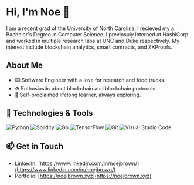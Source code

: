 <!---
<h2 align="center"> Hi, my name is Noë Brown </h2>

<p align="center">
  I am a recent grad of the University of North Carolina, I recieved my a Bachelor's Degree in Computer Science. I previosuly interned at HashiCorp and worked in multiple research labs at UNC and Duke respectively. 
  </p>

<h2 align="center"> Languages </h2>

<p align="center">
  <img src="https://img.shields.io/badge/python-3670A0?style=for-the-badge&logo=python&logoColor=ffdd54" alt="Python">  
  <img src="https://img.shields.io/badge/go-%2300ADD8.svg?style=for-the-badge&logo=go&logoColor=white" alt="Go">
    <img src="https://img.shields.io/badge/java-%23ED8B00.svg?style=for-the-badge&logo=openjdk&logoColor=white" alt="Java">
<p align=center>  


<h2 align="center"> Contact Me </h2>

<!--- Links simple
<p align="center"> Email: noejbrown@gmail.com </p>
<p align="center"> LinkedIn: https://www.linkedin.com/in/noejbrown </p>
<p align="center"> Personal Website: https://www.linkedin.com/in/noejbrown </p>
<p align="center"> App Websites: https://www.linkedin.com/in/noejbrown </p>
--->

<!--- Where I got the images refs: https://dev.to/envoy_/150-badges-for-github-pnk --->
<!--- Gmail
<p align="center">
  <a href="mailto: noejbrown@gmail.com">
    <img src="https://img.shields.io/badge/Gmail-D14836?style=for-the-badge&logo=gmail&logoColor=white" height=25>
  </a> 
<p>
--->

<!---
<p align="center">
  <a href="https://www.linkedin.com/in/noejbrown/">
    <img src="https://img.shields.io/badge/linkedin-%230077B5.svg?&style=for-the-badge&logo=linkedin&logoColor=white" height=25>  
  </a> 
<p>
  
<!--- Built with love image
<p align="center">
    <img src="http://ForTheBadge.com/images/badges/built-with-love.svg" height=25>  
  </a> 
<p>
--->

# Hi, I'm Noe 🐡

I am a recent grad of the University of North Carolina, I recieved my a Bachelor's Degree in Computer Science. I previosuly interned at HashiCorp and worked in multiple research labs at UNC and Duke respectively. My interest include blockchain analytics, smart contracts, and ZKProofs.

## About Me

- ⌨️ Software Engineer with a love for research and food trucks.
- ⚙️ Enthusiastic about blockchain and blockchain protocols.
- 📑 Self-proclaimed lifelong learner, always exploring.

## 🔧 Technologies & Tools

![Python](https://img.shields.io/badge/python-3670A0?style=for-the-badge&logo=python&logoColor=ffdd54)
![Solidity](https://img.shields.io/badge/Solidity-%23363636.svg?style=for-the-badge&logo=solidity&logoColor=white)
![Go](https://img.shields.io/badge/go-%2300ADD8.svg?style=for-the-badge&logo=go&logoColor=white)
![TensorFlow](https://img.shields.io/badge/TensorFlow-FF6F00?style=for-the-badge&logo=tensorflow&logoColor=white)
![Git](https://img.shields.io/badge/git-%23F05033.svg?style=for-the-badge&logo=git&logoColor=white)
![Visual Studio Code](https://img.shields.io/badge/Visual%20Studio%20Code-0078d7.svg?style=for-the-badge&logo=visual-studio-code&logoColor=white)
<!--- https://github.com/Ileriayo/markdown-badges --->

## 📫 Get in Touch

- LinkedIn: [https://www.linkedin.com/in/noejbrown/](https://www.linkedin.com/in/noejbrown/)
- Portfolio: [https://noejbrown.xyz](https://noejbrown.xyz)


